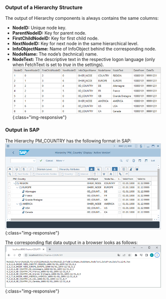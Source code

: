 
### Output of a Hierarchy Structure

The output of Hierarchy components is always contains the same columns:

- **NodeID:**
Unique node key.
- **ParentNodeID:**
Key for parent node.
- **FirstChildNodeID:**
Key for first child node.
- **NextNodeID:**
Key for next node in the same hierarchical level.
- **InfoObjectName:**
Name of InfoObject behind the corresponding node.
- **NodeName:**
The node’s (technical) name.
- **NodeText:** 
The descriptive text in the respective logon language (only when FetchText is set to *true* in the settings).<br>
![Hierarchy-Table-Output](/img/content/Hierarchy-Table-Output-Result.png){:class="img-responsive"}


### Output in SAP
The Hierarchy PM_COUNTRY has the following format in SAP:<br>
![Hierarchy-Table-SAP](/img/content/Hierarchy-Table-Output.png){:class="img-responsive"}

The corresponding flat data output in a browser looks as follows:<br>
![Hierarchy-Table-SAP](/img/content/Hierarchy-Table-Output-Browser.png){:class="img-responsive"}

